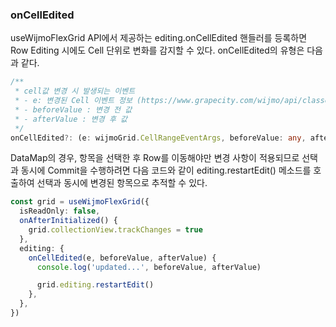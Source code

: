 ### onCellEdited

useWijmoFlexGrid API에서 제공하는 editing.onCellEdited 핸들러를 등록하면 Row Editing 시에도 Cell 단위로 변화를 감지할 수 있다.
onCellEdited의 유형은 다음과 같다.
```typescript
/**
 * cell값 변경 시 발생되는 이벤트
 * - e: 변경된 Cell 이벤트 정보 (https://www.grapecity.com/wijmo/api/classes/wijmo_grid.cellrangeeventargs.html)
 * - beforeValue : 변경 전 값
 * - afterValue : 변경 후 값
 */
onCellEdited?: (e: wijmoGrid.CellRangeEventArgs, beforeValue: any, afterValue: any) => void
```

DataMap의 경우, 항목을 선택한 후 Row를 이동해야만 변경 사항이 적용되므로 선택과 동시에 Commit을 수행하려면 다음 코드와 같이 editing.restartEdit() 메소드를 호출하여 선택과 동시에 변경된 항목으로 추적할 수 있다.

```typescript
const grid = useWijmoFlexGrid({
  isReadOnly: false,
  onAfterInitialized() {
    grid.collectionView.trackChanges = true
  },
  editing: {
    onCellEdited(e, beforeValue, afterValue) {
      console.log('updated...', beforeValue, afterValue)

      grid.editing.restartEdit()
    },
  },
})
```
